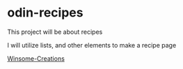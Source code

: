 # odin-recipes
This project will be about recipes

I will utilize lists, and other elements to make a recipe page

[Winsome-Creations](http://llessreal.github.io/Winsome-Creations)
